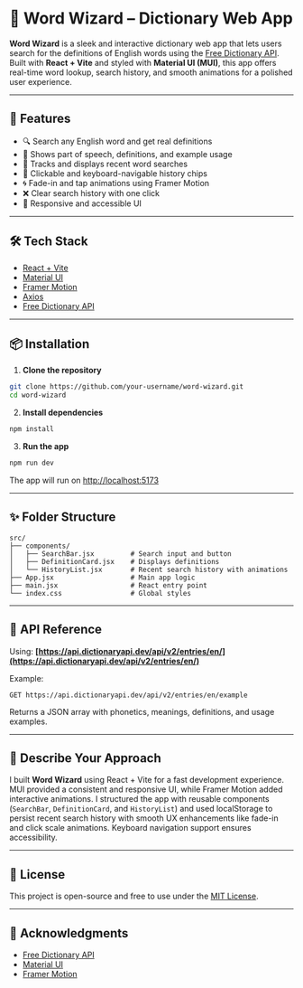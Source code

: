 
# 📖 Word Wizard – Dictionary Web App

**Word Wizard** is a sleek and interactive dictionary web app that lets users search for the definitions of English words using the [Free Dictionary API](https://dictionaryapi.dev/). Built with **React + Vite** and styled with **Material UI (MUI)**, this app offers real-time word lookup, search history, and smooth animations for a polished user experience.

---

## 🚀 Features

- 🔍 Search any English word and get real definitions
- 💬 Shows part of speech, definitions, and example usage
- 🧠 Tracks and displays recent word searches
- 🎯 Clickable and keyboard-navigable history chips
- 🌀 Fade-in and tap animations using Framer Motion
- ❌ Clear search history with one click
- 📱 Responsive and accessible UI

---

## 🛠️ Tech Stack

- [React + Vite](https://vitejs.dev/)
- [Material UI](https://mui.com/)
- [Framer Motion](https://www.framer.com/motion/)
- [Axios](https://axios-http.com/)
- [Free Dictionary API](https://dictionaryapi.dev/)

---

## 📦 Installation

1. **Clone the repository**

```bash
git clone https://github.com/your-username/word-wizard.git
cd word-wizard
````

2. **Install dependencies**

```bash
npm install
```

3. **Run the app**

```bash
npm run dev
```

The app will run on [http://localhost:5173](http://localhost:5173)

---

## ✨ Folder Structure

```
src/
├── components/
│   ├── SearchBar.jsx         # Search input and button
│   ├── DefinitionCard.jsx    # Displays definitions
│   └── HistoryList.jsx       # Recent search history with animations
├── App.jsx                   # Main app logic
├── main.jsx                  # React entry point
└── index.css                 # Global styles
```

---

## 📌 API Reference

Using: **[https://api.dictionaryapi.dev/api/v2/entries/en/](https://api.dictionaryapi.dev/api/v2/entries/en/)<word>**

Example:

```
GET https://api.dictionaryapi.dev/api/v2/entries/en/example
```

Returns a JSON array with phonetics, meanings, definitions, and usage examples.

---

## 🧠 Describe Your Approach

I built **Word Wizard** using React + Vite for a fast development experience. MUI provided a consistent and responsive UI, while Framer Motion added interactive animations. I structured the app with reusable components (`SearchBar`, `DefinitionCard`, and `HistoryList`) and used localStorage to persist recent search history with smooth UX enhancements like fade-in and click scale animations. Keyboard navigation support ensures accessibility.

---

## 📃 License

This project is open-source and free to use under the [MIT License](LICENSE).

---

## 🙌 Acknowledgments

* [Free Dictionary API](https://dictionaryapi.dev/)
* [Material UI](https://mui.com/)
* [Framer Motion](https://www.framer.com/motion/)


